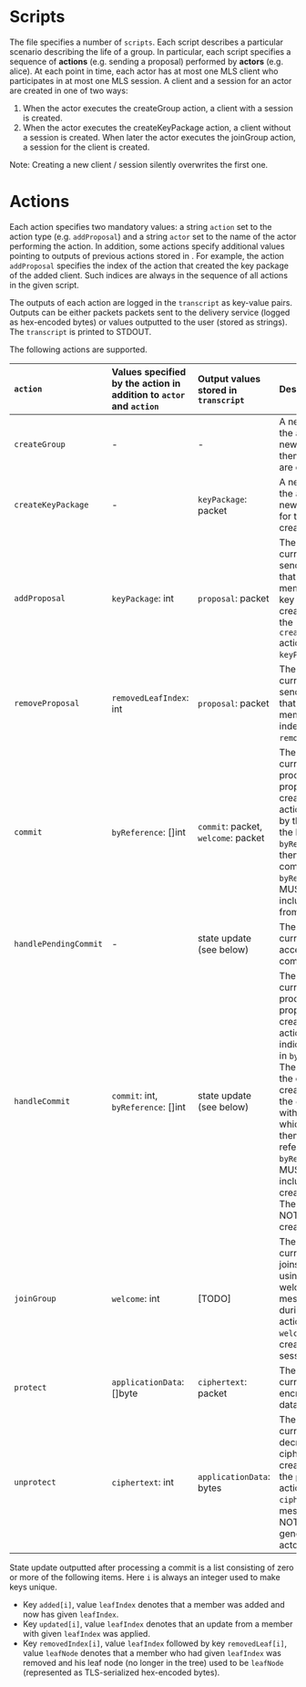 # Scripts

The file specifies a number of `scripts`. Each script describes a particular scenario describing the life of a group. In particular, each script specifies a sequence of **actions** (e.g. sending a proposal) performed by **actors** (e.g. alice). At each point in time, each actor has at most one MLS client who participates in at most one MLS session. A client and a session for an actor are created in one of two ways:

1. When the actor executes the createGroup action, a client with a session is created.
2. When the actor executes the createKeyPackage action, a client without a session is created. When later the actor executes the joinGroup action, a session for the client is created.

Note: Creating a new client / session silently overwrites the first one.


# Actions

Each action specifies two mandatory values: a string `action` set to the action type (e.g. `addProposal`) and a string `actor` set to the name of the actor performing the action. In addition, some actions specify additional values pointing to outputs of previous actions stored in . For example, the action `addProposal` specifies the index of the action that created the key package of the added client. Such indices are always in the sequence of all actions in the given script.

The outputs of each action are logged in the `transcript` as key-value pairs. Outputs can be either packets packets sent to the delivery service (logged as hex-encoded bytes) or values outputted to the user (stored as strings). The `transcript` is printed to STDOUT.

The following actions are supported.


| `action`             | Values specified by the action in addition to `actor` and `action` | Output values stored in `transcript` | Description                                       |
|:---------------------|:-------------------------------------------|:------------------------------|:--------------------------------------------------|
| `createGroup`        | -                                          | -                             | A new client for the `actor` and a new group with themselves in it are created.      |
| `createKeyPackage`   | -                                          | `keyPackage`: packet                   | A new client for the `actor` and a new key package for them are created.      |
| `addProposal`        | `keyPackage`: int                          | `proposal`: packet               | The `actor`’s current client sends a proposal that adds a member with the key package created during the `createKeyPackage` action with index `keyPackage`. |
| `removeProposal`     | `removedLeafIndex`: int                    | `proposal`: packet               | The `actor`’s current client sends a proposal that removes a member with leaf index `removedLeafIndex`. |
| `commit`             | `byReference`: []int                       | `commit`: packet, `welcome`: packet | The `actor`’s current client first processes the proposals created during actions identified by the indices in the list `byReference` and then they send a commit. The `byReference` list MUST NOT include proposals from `actor`. |
| `handlePendingCommit`| -                                          | state update (see below)                  | The `actor`’s current client accepts the commit it sent. |
| `handleCommit`       | `commit`: int, `byReference`: []int        | state update (see below)                  | The `actor`’s current client first processes the proposals created during actions with indices specified in `byReference`. Then it processes the commit created during the `commit` action with index `commit` which includes them by reference. The `byReference` list MUST NOT include proposals created by `actor`. The `commit` MUST NOT have been created by `actor`.
| `joinGroup`          | `welcome`:      int                        | [TODO]                        | The `actor`’s current client joins the group using the welcome message created during the `commit` action index `welcome`. This creates a new session.
| `protect`            | `applicationData`: []byte                  | `ciphertext`: packet             | The `actor`’s current client encrypts given data. |
| `unprotect`          | `ciphertext`: int                          | `applicationData`: bytes              | The `actor`’s current client decrypts the ciphertext created during the `protect` action with index `ciphertext`. The message MUST NOT have been generated by the actor. |

State update outputted after processing a commit is a list consisting of zero or more of the following items. Here `i` is always an integer used to make keys unique.

* Key `added[i]`, value `leafIndex` denotes that a member was added and now has given `leafIndex`.
* Key `updated[i]`, value `leafIndex` denotes that an update from a member with given `leafIndex` was applied.
* Key `removedIndex[i]`, value `leafIndex` followed by key `removedLeaf[i]`, value `leafNode` denotes that a member who had given `leafIndex` was removed and his leaf node (no longer in the tree) used to be `leafNode` (represented as TLS-serialized hex-encoded bytes).






